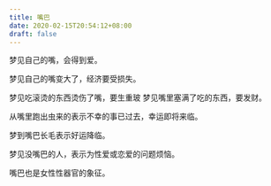 ```yaml
---
title: 嘴巴
date: 2020-02-15T20:54:12+08:00
draft: false
---
```


梦见自己的嘴，会得到爱。


梦见自己的嘴变大了，经济要受损失。


梦见吃滚烫的东西烫伤了嘴，要生重玻
梦见嘴里塞满了吃的东西，要发财。

 
从嘴里跑出虫来的表示不幸的事已过去，幸运即将来临。

 
梦到嘴巴长毛表示好运降临。


梦见没嘴巴的人，表示为性爱或恋爱的问题烦恼。



嘴巴也是女性性器官的象征。

